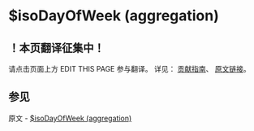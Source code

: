 # $isoDayOfWeek (aggregation)

## ！本页翻译征集中！

请点击页面上方 EDIT THIS PAGE 参与翻译。
详见：
[贡献指南]( https://github.com/JinMuInfo/MongoDB-Manual-zh/blob/master/CONTRIBUTING.md )、
[原文链接](  https://docs.mongodb.com/manual/reference/operator/aggregation/isoDayOfWeek/  )。

## 参见

原文 - [$isoDayOfWeek (aggregation)]( https://docs.mongodb.com/manual/reference/operator/aggregation/isoDayOfWeek/ )

